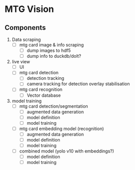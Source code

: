 
# MTG Vision

## Components

1. Data scraping
   - [ ] mtg card image & info scraping
     - [ ] dump images to hdf5
     - [ ] dump info to duckdb/dolt?

2. live view
   - [ ] UI
   - [ ] mtg card detection
     - [ ] detection tracking
     - [ ] camera tracking for detection overlay stabilisation
   - [ ] mtg card recognition
     - [ ] Vector database

3. model training
    - [ ] mtg card detection/segmentation
      - [ ] augmented data generation
      - [ ] model definition
      - [ ] model training
    - [ ] mtg card embedding model (recognition)
      - [ ] augmented data generation
      - [ ] model definition
      - [ ] model training
    - [ ] combined model (yolo v10 with embeddings?)
      - [ ] model definition
      - [ ] model training

